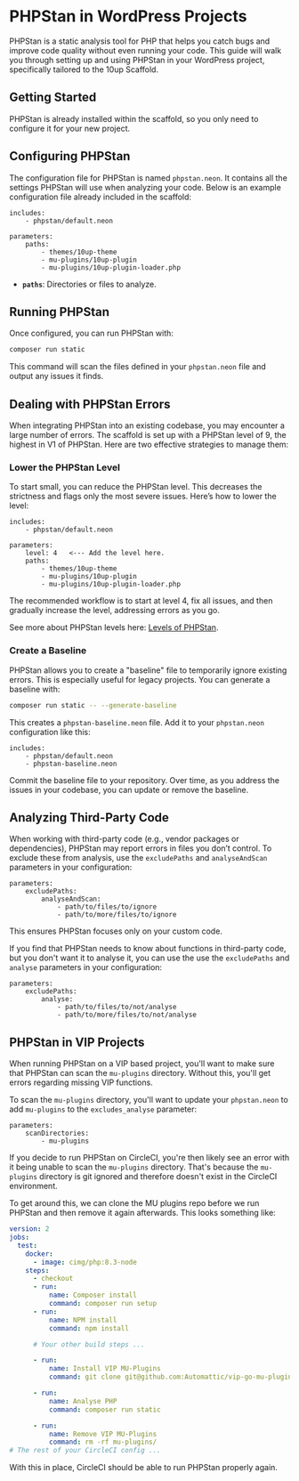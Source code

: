 # PHPStan in WordPress Projects

PHPStan is a static analysis tool for PHP that helps you catch bugs and improve code quality without even running your code. This guide will walk you through setting up and using PHPStan in your WordPress project, specifically tailored to the 10up Scaffold.

## Getting Started

PHPStan is already installed within the scaffold, so you only need to configure it for your new project.

## Configuring PHPStan

The configuration file for PHPStan is named `phpstan.neon`. It contains all the settings PHPStan will use when analyzing your code. Below is an example configuration file already included in the scaffold:

```neon
includes:
	- phpstan/default.neon

parameters:
	paths:
		- themes/10up-theme
		- mu-plugins/10up-plugin
		- mu-plugins/10up-plugin-loader.php
```

- **`paths`**: Directories or files to analyze.

## Running PHPStan

Once configured, you can run PHPStan with:

```bash
composer run static
```

This command will scan the files defined in your `phpstan.neon` file and output any issues it finds.

## Dealing with PHPStan Errors

When integrating PHPStan into an existing codebase, you may encounter a large number of errors. The scaffold is set up with a PHPStan level of 9, the highest in V1 of PHPStan. Here are two effective strategies to manage them:

### Lower the PHPStan Level

To start small, you can reduce the PHPStan level. This decreases the strictness and flags only the most severe issues. Here’s how to lower the level:

```neon
includes:
	- phpstan/default.neon

parameters:
	level: 4   <--- Add the level here.
	paths:
		- themes/10up-theme
		- mu-plugins/10up-plugin
		- mu-plugins/10up-plugin-loader.php
```

The recommended workflow is to start at level 4, fix all issues, and then gradually increase the level, addressing errors as you go.

See more about PHPStan levels here: [Levels of PHPStan](https://phpstan.org/user-guide/rule-levels).

### Create a Baseline

PHPStan allows you to create a "baseline" file to temporarily ignore existing errors. This is especially useful for legacy projects. You can generate a baseline with:

```bash
composer run static -- --generate-baseline
```

This creates a `phpstan-baseline.neon` file. Add it to your `phpstan.neon` configuration like this:

```neon
includes:
	- phpstan/default.neon
	- phpstan-baseline.neon
```

Commit the baseline file to your repository. Over time, as you address the issues in your codebase, you can update or remove the baseline.

## Analyzing Third-Party Code

When working with third-party code (e.g., vendor packages or dependencies), PHPStan may report errors in files you don’t control. To exclude these from analysis, use the `excludePaths` and `analyseAndScan` parameters in your configuration:

```neon
parameters:
	excludePaths:
		analyseAndScan:
			- path/to/files/to/ignore
			- path/to/more/files/to/ignore
```

This ensures PHPStan focuses only on your custom code.

If you find that PHPStan needs to know about functions in third-party code, but you don't want it to analyse it, you can use the use the `excludePaths` and `analyse` parameters in your configuration:

```neon
parameters:
	excludePaths:
		analyse:
			- path/to/files/to/not/analyse
			- path/to/more/files/to/not/analyse
```

## PHPStan in VIP Projects

When running PHPStan on a VIP based project, you'll want to make sure that PHPStan can scan the `mu-plugins` directory. Without this, you'll get errors regarding missing VIP functions.

To scan the `mu-plugins` directory, you'll want to update your `phpstan.neon` to add `mu-plugins` to the `excludes_analyse` parameter:

```neon
parameters:
	scanDirectories:
		- mu-plugins
```

If you decide to run PHPStan on CircleCI, you're then likely see an error with it being unable to scan the `mu-plugins` directory.
That's because the `mu-plugins` directory is git ignored and therefore doesn't exist in the CircleCI environment.

To get around this, we can clone the MU plugins repo before we run PHPStan and then remove it again afterwards. This looks something like:

```yaml
version: 2
jobs:
  test:
    docker:
      - image: cimg/php:8.3-node
    steps:
      - checkout
      - run:
          name: Composer install
          command: composer run setup
      - run:
          name: NPM install
          command: npm install

      # Your other build steps ...

      - run:
          name: Install VIP MU-Plugins
          command: git clone git@github.com:Automattic/vip-go-mu-plugins.git --recursive mu-plugins/

      - run:
          name: Analyse PHP
          command: composer run static

      - run:
          name: Remove VIP MU-Plugins
          command: rm -rf mu-plugins/
# The rest of your CircleCI config ...
```

With this in place, CircleCI should be able to run PHPStan properly again.

